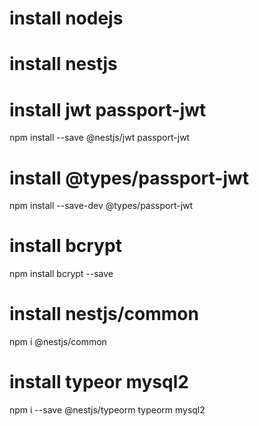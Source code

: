 # install nodejs

# install nestjs

# install jwt passport-jwt
npm install --save @nestjs/jwt passport-jwt
# install @types/passport-jwt
npm install --save-dev @types/passport-jwt
# install bcrypt
npm install bcrypt --save
# install nestjs/common
npm i @nestjs/common
# install typeor mysql2
npm i --save @nestjs/typeorm typeorm mysql2